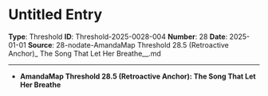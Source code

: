 # Untitled Entry

**Type**: Threshold
**ID**: Threshold-2025-0028-004
**Number**: 28
**Date**: 2025-01-01
**Source**: 28-nodate-AmandaMap Threshold 28.5 (Retroactive Anchor)_ The Song That Let Her Breathe__.md

---

- **AmandaMap Threshold 28.5 (Retroactive Anchor): The Song That Let Her Breathe**